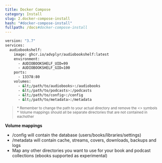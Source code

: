 ```yaml
---
title: Docker Compose
category: Install
slug: 2.docker-compose-install
hash: "#docker-compose-install"
fullpath: /docs#docker-compose-install
---
```


```bash
version: "3.7"
services:
  audiobookshelf:
    image: ghcr.io/advplyr/audiobookshelf:latest
    environment:
      - AUDIOBOOKSHELF_UID=99
      - AUDIOBOOKSHELF_GID=100
    ports:
      - 13378:80
    volumes:
      - &lt;/path/to/audiobooks>:/audiobooks
      - &lt;/path/to/podcasts>:/podcasts
      - &lt;/path/to/config>:/config
      - &lt;/path/to/metadata>:/metadata
```

  > 
  > <small class="text-error block">\* Remember to change the path to your actual directory and remove the &#60;&#62; symbols</small>
  > <small class="text-error block">\* Volume mappings should all be separate directories that are not contained in eachother</small>
  > 

  **Volume mappings**
- /config will contain the database (users/books/libraries/settings)
- /metadata will contain cache, streams, covers, downloads, backups and logs
- Map any other directories you want to use for your book and podcast collections (ebooks supported as experimental)